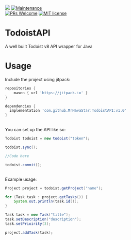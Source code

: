 [![](https://jitpack.io/v/MrNavaStar/TodoistAPI.svg)](https://jitpack.io/#MrNavaStar/TodoistAPI)
[![Maintenance](https://img.shields.io/badge/Maintained%3F-yes-green.svg)](https://GitHub.com/Naereen/StrapDown.js/graphs/commit-activity)\
[![PRs Welcome](https://img.shields.io/badge/PRs-welcome-brightgreen.svg?style=flat-square)](http://makeapullrequest.com)
[![MIT license](https://img.shields.io/badge/License-MIT-blue.svg)](https://lbesson.mit-license.org/)

# TodoistAPI
A well built Todoist v8 API wrapper for Java

# Usage
Include the project using jitpack:
```gradle
repositories {
    maven { url 'https://jitpack.io' }
}

dependencies {
  implementation 'com.github.MrNavaStar:TodoistAPI:v1.0'
}
```
\
You can set up the API like so:

```java
Todoist todoist = new todoist("token");

todoist.sync();

//Code here

todoist.commit();
```
\
Example usage:
```java
Project project = todoist.getProject("name");

for (Task task : project.getTasks()) {
    System.out.println(task.id());
}

Task task = new Task("title");
task.setDescription("description");
task.setPrioirity(3);

project.addTask(task);
```
